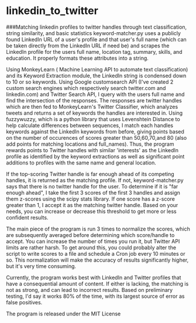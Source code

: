 # linkedin_to_twitter
###Matching linkedin profiles to twitter handles through text classification, string similarity, and basic statistics
keyword-matcher.py uses a publicly found LinkedIn URL of a user's profile and that user's full name (which can be taken directly from the LinkedIn URL if need be) and scrapes the LinkedIn profile for the users full name, location tag, summary, skills, and education. It properly formats these attributes into a string. 

Using MonkeyLearn ( Machine Learning API to automate text classification) and its Keyword Extraction module, the LinkedIn string is condensed down to 10 or so keywords. Using Google customsearch API (I've created 2 custom search engines which respectively search twitter.com and linkedin.com) and Twitter Search API, I query with the users full name and find the intersection of the responses. The responses are twitter handles which are then fed to MonkeyLearn's Twitter Classifier, which analyzes tweets and returns a set of keywords the handles are interested in. Using fuzzywuzzy, which is a python library that uses Levenshtein Distance to help calculate differences between sequences, I match each handles keywords against the LinkedIn keywords from before, giving points based on the number of occurences of scores greater than 50,60,70,and 80 (also add points for matching locations and full_names). Thus, the program rewards points to Twitter handles with similar 'interests' as the LinkedIn profile as identified by the keyword extractions as well as significant point additions to profiles with the same name and general location. 

If the top-scoring Twitter handle is far enough ahead of its competing handles, it is returned as the matching profile. If not, keyword-matcher.py says that there is no twitter handle for the user. To determine if it is "far enough ahead", I take the first 3 scores of the first 3 handles and assign them z-scores using the scipy stats library. If one score has a z-score greater than 1, I accept it as the matching twitter handle. Based on your needs, you can increase or decrease this threshold to get more or less confident results.

The main piece of the program is run 3 times to normalize the scores, which are subsequently averaged before determining which score/handle to accept. You can increase the number of times you run it, but Twitter API limits are rather harsh. To get around this, you could probably alter the script to write scores to a file and schedule a Cron job every 10 minutes or so. This normalization will make the accuracy of results significantly higher, but it's very time consuming. 

Currently, the program works best with LinkedIn and Twitter profiles that have a consequential amount of content. If either is lacking, the matching is not as strong, and can lead to incorrect results. Based on preliminary testing, I'd say it works 80% of the time, with its largest source of error as false positives.

The program is released under the MIT License
